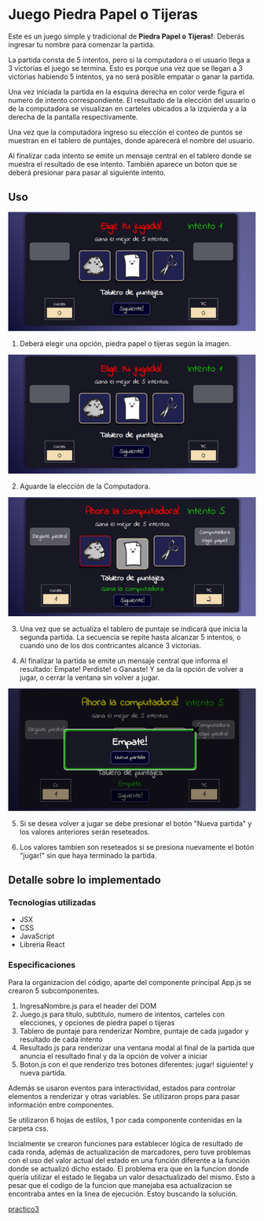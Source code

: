 # Juego Piedra Papel o Tijeras


Este es un juego simple y tradicional de **Piedra Papel o Tijeras!**. Deberás ingresar tu nombre para comenzar la partida. 

La partida consta de 5 intentos, pero si la computadora o el usuario llega a 3 victorias el juego se termina. Esto es porque una vez que se llegan a 3 victorias habiendo 5 intentos, ya no será posible empatar o ganar la partida.

Una vez iniciada la partida en la esquina derecha en color verde figura el numero de intento correspondiente. El resultado de la elección del usuario o de la computadora se visualizan en carteles ubicados a la izquierda y a la derecha de la pantalla respectivamente.

Una vez que la computadora ingreso su elección el conteo de puntos se muestran en el tablero de puntajes, donde aparecerá el nombre del usuario. 

Al finalizar cada intento se emite un mensaje central en el tablero donde se muestra el resultado de ese intento. También aparece un boton que se deberá presionar para pasar al siguiente intento. 

## Uso
![Imagen1](https://github.com/Andrea2907G/practico3/blob/main/public/img1.jpg?raw=true)

1. Deberá elegir una opción, piedra papel o tijeras según la imagen.

![Imagen2](https://github.com/Andrea2907G/practico3/blob/main/public/img2.jpg?raw=true)

2. Aguarde la elección de la Computadora.

![Imagen4](https://github.com/Andrea2907G/practico3/blob/main/public/img4.jpg?raw=true)

3. Una vez que se actualiza el tablero de puntaje se indicará que inicia la segunda partida. La secuencia se repite hasta alcanzar 5 intentos, o cuando uno de los dos contricantes alcance 3 victorias.


4. Al finalizar la partida se emite un mensaje central que informa el resultado: Empate! Perdiste! o Ganaste! Y se da la opción de volver a jugar, o cerrar la ventana sin volver a jugar.

![Imagen3](https://github.com/Andrea2907G/practico3/blob/main/public/img3.jpg?raw=true)

5. Si se desea volver a jugar se debe presionar el botón "Nueva partida" y los valores anteriores serán reseteados.

6. Los valores tambien son reseteados si se presiona nuevamente el botón "jugar!" sin que haya terminado la partida.

## Detalle sobre lo implementado
### Tecnologías utilizadas

* JSX
* CSS
* JavaScript
* Libreria React 


### Especificaciones

Para la organizacion del código, aparte del componente principal App.js se crearon 5 subcomponentes. 

1. IngresaNombre.js para el header del DOM
2. Juego.js para titulo, subtitulo, numero de intentos, carteles con elecciones, y opciones de piedra papel o tijeras
3. Tablero de puntaje para renderizar Nombre, puntaje de cada jugador y resultado de cada intento
4. Resultado.js para renderizar una ventana modal al final de la partida que anuncia el resultado final y da la opción de volver a iniciar
5. Boton.js con el que renderizo tres botones diferentes: jugar! siguiente! y nueva partida.

Además se usaron eventos para interactividad, estados para controlar elementos a renderizar y otras variables. Se utilizaron props para pasar información entre componentes. 

Se utilizaron 6 hojas de estilos, 1 por cada componente contenidas en la carpeta css. 

Incialmente se crearon funciones para establecer lógica de resultado de cada ronda, además de actualización de marcadores, pero tuve problemas con el uso del valor actual del estado en una función diferente a la función donde se actualizó dicho estado. El problema era que en la funcion donde quería utilizar el estado le llegaba un valor desactualizado del mismo. Esto a pesar que el codigo de la funcion que manejaba esa actualizacion se encontraba antes en la linea de ejecución. Estoy buscando la solución.



[practico3](https://andrea2907g.github.io/practico3/)